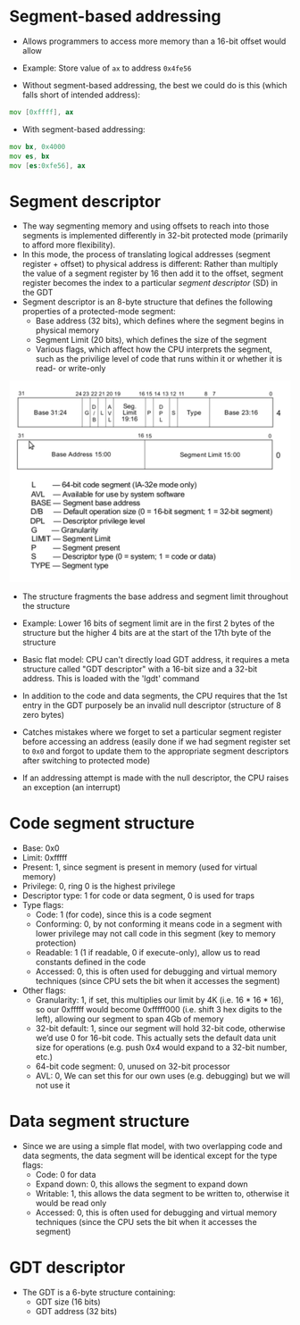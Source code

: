 # Segment-based addressing

- Allows programmers to access more memory than a 16-bit offset would allow

- Example: Store value of `ax` to address `0x4fe56` 
- Without segment-based addressing, the best we could do is this (which falls short of intended address):
```asm
mov [0xffff], ax
```
- With segment-based addressing:
```asm
mov bx, 0x4000
mov es, bx
mov [es:0xfe56], ax
```

# Segment descriptor

- The way segmenting memory and using offsets to reach into those segments is implemented differently in 32-bit protected mode (primarily to afford more flexibility).
- In this mode, the process of translating logical addresses (segment register + offset) to physical address is different: Rather than multiply the value of a segment register by 16 then add it to the offset, segment register becomes the index to a particular *segment descriptor* (SD) in the GDT
- Segment descriptor is an 8-byte structure that defines the following properties of a protected-mode segment:
  - Base address (32 bits), which defines where the segment begins in physical memory
  - Segment Limit (20 bits), which defines the size of the segment
  - Various flags, which affect how the CPU interprets the segment, such as the privilige level of code that runs within it or whether it is read- or write-only

![segment descriptor structure](../../../img/segment-descriptor-structure.png)

- The structure fragments the base address and segment limit throughout the structure
- Example: Lower 16 bits of segment limit are in the first 2 bytes of the structure but the higher 4 bits are at the start of the 17th byte of the structure

- Basic flat model: CPU can't directly load GDT address, it requires a meta structure called "GDT descriptor" with a 16-bit size and a 32-bit address. This is loaded with the 'lgdt' command

- In addition to the code and data segments, the CPU requires that the 1st entry in the GDT purposely be an invalid null descriptor (structure of 8 zero bytes)
- Catches mistakes where we forget to set a particular segment register before accessing an address (easily done if we had segment register set to `0x0` and forgot to update them to the appropriate segment descriptors after switching to protected mode)
- If an addressing attempt is made with the null descriptor, the CPU raises an exception (an interrupt)

# Code segment structure

- Base: 0x0
- Limit: 0xfffff
- Present: 1, since segment is present in memory (used for virtual memory)
- Privilege: 0, ring 0 is the highest privilege
- Descriptor type: 1 for code or data segment, 0 is used for traps
- Type flags:
  - Code: 1 (for code), since this is a code segment
  - Conforming: 0, by not conforming it means code in a segment with lower privilege may not call code in this segment (key to memory protection)
  - Readable: 1 (1 if readable, 0 if execute-only), allow us to read constants defined in the code
  - Accessed: 0, this is often used for debugging and virtual memory techniques (since CPU sets the bit when it accesses the segment)
- Other flags:
  - Granularity: 1, if set, this multiplies our limit by 4K (i.e. 16 * 16 * 16), so our 0xfffff would become 0xfffff000 (i.e. shift 3 hex digits to the left), allowing our segment to span 4Gb of memory
  - 32-bit default: 1, since our segment will hold 32-bit code, otherwise we’d use 0 for 16-bit code. This actually sets the default data unit size for operations (e.g. push 0x4 would expand to a 32-bit number, etc.)
  - 64-bit code segment: 0, unused on 32-bit processor
  - AVL: 0, We can set this for our own uses (e.g. debugging) but we will not use it

# Data segment structure

- Since we are using a simple flat model, with two overlapping code and data segments, the data segment will be identical except for the type flags:
  - Code: 0 for data
  - Expand down: 0, this allows the segment to expand down
  - Writable: 1, this allows the data segment to be written to, otherwise it would be read only
  - Accessed: 0, this is often used for debugging and virtual memory techniques (since the CPU sets the bit when it accesses the segment)

# GDT descriptor

- The GDT is a 6-byte structure containing:
  - GDT size (16 bits)
  - GDT address (32 bits)

